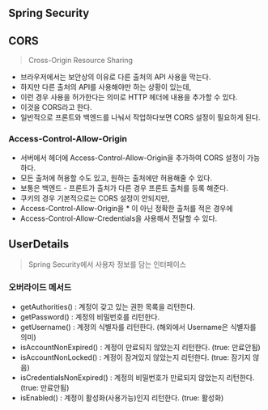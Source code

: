 ## Spring Security

## CORS 
> Cross-Origin Resource Sharing
- 브라우저에서는 보안상의 이유로 다른 출처의 API 사용을 막는다.
- 하지만 다른 출처의 API를 사용해야만 하는 상황이 있는데,
- 이런 경우 사용을 허가한다는 의미로 HTTP 헤더에 내용을 추가할 수 있다.
- 이것을 CORS라고 한다.
- 일반적으로 프론트와 백엔드를 나눠서 작업하다보면 CORS 설정이 필요하게 된다.

### Access-Control-Allow-Origin
- 서버에서 헤더에 Access-Control-Allow-Origin을 추가하여 CORS 설정이 가능하다.
- 모든 출처에 허용할 수도 있고, 원하는 출처에만 허용해줄 수 있다.
- 보통은 백엔드 - 프론트가 출처가 다른 경우 프론트 출처를 등록 해준다.
- 쿠키의 경우 기본적으로는 CORS 설정이 안되지만,
- Access-Control-Allow-Origin을 * 이 아닌 정확한 출처를 적은 경우에
- Access-Control-Allow-Credentials을 사용해서 전달할 수 있다.


## UserDetails
> Spring Security에서 사용자 정보를 담는 인터페이스

### 오버라이드 메서드
- getAuthorities() : 계정이 갖고 있는 권한 목록을 리턴한다.
- getPassword() : 계정의 비밀번호를 리턴한다.
- getUsername() : 계정의 식별자를 리턴한다. (해외에서 Username은 식별자를 의미)
- isAccountNonExpired() : 계정이 만료되지 않았는지 리턴한다. (true: 만료안됨)
- isAccountNonLocked() : 계정이 잠겨있지 않았는지 리턴한다. (true: 잠기지 않음)
- isCredentialsNonExpired() : 계정의 비밀번호가 만료되지 않았는지 리턴한다. (true: 만료안됨)
- isEnabled() : 계정이 활성화(사용가능)인지 리턴한다. (true: 활성화)